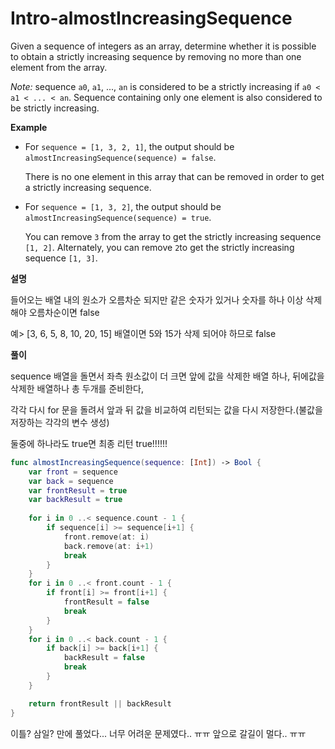 # Intro-almostIncreasingSequence

Given a sequence of integers as an array, determine whether it is possible to obtain a strictly increasing sequence by removing no more than one element from the array.

*Note:* sequence `a0`, `a1`, ..., `an` is considered to be a strictly increasing if `a0 < a1 < ... < an`. Sequence containing only one element is also considered to be strictly increasing.

**Example**

- For `sequence = [1, 3, 2, 1]`, the output should be
  `almostIncreasingSequence(sequence) = false`.

  There is no one element in this array that can be removed in order to get a strictly increasing sequence.

- For `sequence = [1, 3, 2]`, the output should be
  `almostIncreasingSequence(sequence) = true`.

  You can remove `3` from the array to get the strictly increasing sequence `[1, 2]`. Alternately, you can remove `2`to get the strictly increasing sequence `[1, 3]`.

**설명**

들어오는 배열 내의 원소가 오름차순 되지만 같은 숫자가 있거나 숫자를 하나 이상 삭제해야 오름차순이면 false

예> [3, 6, 5, 8, 10, 20, 15] 배열이면 5와 15가 삭제 되어야 하므로 false

**풀이**

sequence 배열을 돌면서 좌측 원소값이 더 크면 앞에 값을 삭제한 배열 하나, 뒤에값을 삭제한 배열하나 총 두개를 준비한다,

각각 다시 for 문을 돌려서 앞과 뒤 값을 비교하여 리턴되는 값을 다시 저장한다.(불값을 저장하는 각각의 변수 생성)

둘중에 하나라도 true면 최종 리턴 true!!!!!!

```swift
func almostIncreasingSequence(sequence: [Int]) -> Bool {
    var front = sequence
    var back = sequence
    var frontResult = true
    var backResult = true
    
    for i in 0 ..< sequence.count - 1 {
        if sequence[i] >= sequence[i+1] {
            front.remove(at: i)
            back.remove(at: i+1)
            break
        }
    }
    for i in 0 ..< front.count - 1 {
        if front[i] >= front[i+1] {
            frontResult = false
            break
        }
    }
    for i in 0 ..< back.count - 1 {
        if back[i] >= back[i+1] {
            backResult = false
            break
        }
    }

    return frontResult || backResult
}
```

이틀? 삼일? 만에 풀었다... 너무 어려운 문제였다.. ㅠㅠ 앞으로 갈길이 멀다.. ㅠㅠ 

